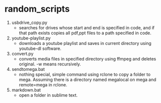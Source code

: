 # random_scripts
1. usbdrive_copy.py
   - searches for drives whose start and end is specified in code, and if that path exists copies all pdf,ppt files to a path specified in code.
2. youtube-playlist.py
   - downloads a youtube playlist and saves in current directory using youtube-dl software.
3. convert.py 
   - converts media files in specified directory using ffmpeg and deletes original. -w means recursively.
4. sendtomega.bat
   - nothing special, simple command using rclone to copy a folder to mega. Assuming there is a directory named megalocal on mega and remote=mega in rclone.
5. markdown.bat
   - open a folder in sublime text.